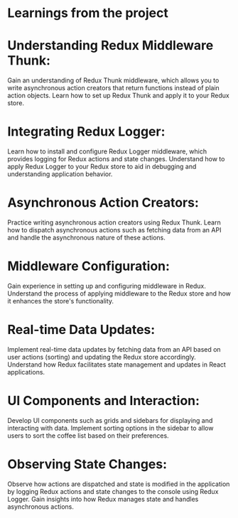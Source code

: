 # Learnings from the project

# Understanding Redux Middleware Thunk:
 Gain an understanding of Redux Thunk middleware, which allows you to write asynchronous action creators that return functions instead of plain action objects. Learn how to set up Redux Thunk and apply it to your Redux store.

# Integrating Redux Logger:
 Learn how to install and configure Redux Logger middleware, which provides logging for Redux actions and state changes. Understand how to apply Redux Logger to your Redux store to aid in debugging and understanding application behavior.

# Asynchronous Action Creators: 
Practice writing asynchronous action creators using Redux Thunk. Learn how to dispatch asynchronous actions such as fetching data from an API and handle the asynchronous nature of these actions.

# Middleware Configuration:
 Gain experience in setting up and configuring middleware in Redux. Understand the process of applying middleware to the Redux store and how it enhances the store's functionality.

# Real-time Data Updates:
 Implement real-time data updates by fetching data from an API based on user actions (sorting) and updating the Redux store accordingly. Understand how Redux facilitates state management and updates in React applications.

# UI Components and Interaction:
 Develop UI components such as grids and sidebars for displaying and interacting with data. Implement sorting options in the sidebar to allow users to sort the coffee list based on their preferences.

# Observing State Changes: 
Observe how actions are dispatched and state is modified in the application by logging Redux actions and state changes to the console using Redux Logger. Gain insights into how Redux manages state and handles asynchronous actions.

